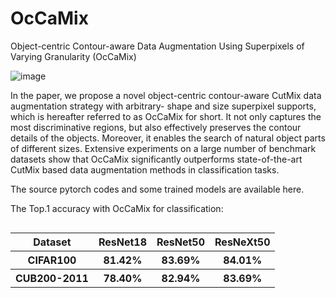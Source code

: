 # OcCaMix
Object-centric Contour-aware Data Augmentation Using Superpixels of Varying Granularity (OcCaMix)

![image](https://github.com/DanielaPlusPlus/OcCaMix/blob/main/framework.png)

In the paper, we propose a novel object-centric contour-aware CutMix data augmentation strategy with arbitrary- shape and size superpixel supports, which is hereafter referred to as OcCaMix for short. It not only captures the most discriminative regions, but also effectively preserves the contour details of the objects. Moreover, it enables the search of natural object parts of different sizes. Extensive experiments on a large number of benchmark datasets show that OcCaMix significantly outperforms state-of-the-art CutMix based data augmentation methods in classification tasks. 

The source pytorch codes and some trained models are available here.

The Top.1 accuracy with OcCaMix for classification:

<table align="left">
  <tr><th align="center">Dataset</th><th align="center">ResNet18</th><th align="center">ResNet50</th><th align="center">ResNeXt50</th></tr>
  <tr><th align="center">CIFAR100</th><th align="center">81.42%</th><th align="center">83.69%</th><th align="center">84.01%</th></tr>
  <tr><th align="center">CUB200-2011</th><th align="center">78.40%</th><th align="center">82.94%</th><th align="center">83.69%</th></tr>
</table>
